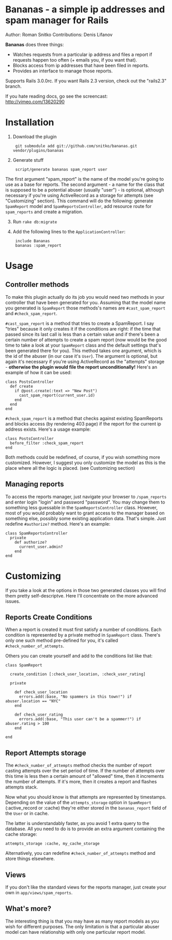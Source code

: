 Bananas - a simple ip addresses and spam manager for Rails 
==========================================================

Author: Roman Snitko
Contributions: Denis Lifanov

**Bananas** does three things:
  *  Watches requests from a particular ip address and files a report if requests happen too often
  (+ emails you, if you want that).
  *  Blocks access from ip addresses that have been filed in reports.
  *  Provides an interface to manage those reports.

Supports Rails 3.0.0rc. If you want Rails 2.3 version, check out the "rails2.3" branch.

If you hate reading docs, go see the screencast: http://vimeo.com/13620290 

Installation
============
1. Download the plugin

        git submodule add git://github.com/snitko/bananas.git vendor/plugins/bananas

2. Generate stuff

        script/generate bananas spam_report user

  The first argument "spam_report" is the name of the model you're going to use as a base for reports.
  The second argument - a name for the class that is supposed to be a potential abuser (usually "user") -
  is optional, although necessary if you're using ActiveRecord as a storage for attempts (see "Customizing" section).
  This command will do the following: generate `SpamReport` model and `SpamReportsController`,
  add resource route for `spam_reports` and create a migration.

3. Run `rake db:migrate`

4. Add the following lines to the `ApplicationController`:

        include Bananas
        bananas :spam_report

Usage
=====

Controller methods
------------------

To make this plugin actually do its job you would need two methods in your controller that have been
generated for you. Assuming that the model name you generated is `SpamReport` those methods's
names are `#cast_spam_report` and `#check_spam_report`.

`#cast_spam_report` is a method that tries to create a SpamReport.
I say "tries" because it only creates it if the conditions are right: if the time that
passed since its last call is less than a certain value and if there's been a certain number
of attempts to create a spam report (now would be the good time to take a look at your `SpamReport`
class and the default settings that's been generated there for you). This method takes one argument,
which is the id of the abuser (in our case it's `User`). The argument is optional, but again it's necessary
if you're using ActiveRecord as the "attempts" storage - **otherwise the plugin would file the report
unconditionally!** Here's an example of how it can be used:

    class PostsController
      def create
        if @post.create(:text => "New Post")
          cast_spam_report(current_user.id)
        end
      end
    end

`#check_spam_report` is a method that checks against existing SpamReports and blocks
access (by rendering 403 page) if the report for the current ip address exists. Here's a usage example:

    class PostsController
      before_filter :check_spam_report
    end

Both methods could be redefined, of course, if you wish something more customized. However,
I suggest you only customize the model as this is the place where all the logic is placed.
(see Customizing section)

Managing reports
----------------

To access the reports manager, just navigate your browser to `/spam_reports` and enter
login "login" and password "password". You may change them to something less guessable
in the `SpamReportsController` class. However, most of you would probably want to grant
access to the manager based on something else, possibly some existing application data.
That's simple. Just redefine `#authorize?` method. Here's an example:

    class SpamReportsController
      private
        def authorize?
          current_user.admin?
        end
    end

Customizing
===========

If you take a look at the options in those two generated classes you will find them
pretty self-descriptve. Here I'll concentrate on the more advanced issues.

Reports Create Conditions
--------------------------

When a report is created it must first satisfy a number of conditions.
Each condition is represented by a private method in `SpamReport` class.
There's only one such method pre-defined for you, it's called `#check_number_of_attempts`.

Others you can create yourself and add to the conditions list like that:

    class SpamReport

      create_condition [:check_user_location, :check_user_rating]

      private

        def check_user_location
          errors.add(:base, "No spammers in this town!") if abuser.location == "NYC"
        end

        def check_user_rating
          errors.add(:base, "This user can't be a spammer!") if abuser.rating > 100
        end

    end


Report Attempts storage
-----------------------

The `#check_number_of_attempts` method checks the number of report casting attempts
over the set period of time. If the number of attempts over this time is less then
a certain amount of "allowed" time, then it increments the number of attempts. If it's more,
then it creates a report and flashes attempts stack.

Now what you should know is that attempts are represented by timestamps.
Depending on the value of the `attempts_storage` option in `SpamReport` (:active_record or :cache) 
they're either stored in the `bananas_report` field of the `User` or in cache.

The latter is understandably faster, as you avoid 1 extra query to the database.
All you need to do is to provide an extra argument containing the cache storage:

    attempts_storage :cache, my_cache_storage

Alternatively, you can redefine `#check_number_of_attempts` method and store things
elsewhere.


Views
-----

If you don't like the standard views for the reports manager, just create
your own in `app/views/spam_reports`.


What's more?
------------
The interesting thing is that you may have as many report models as you wish
for different purposes. The only limitation is that a particular abuser model
can have relationship with only one particular report model.
